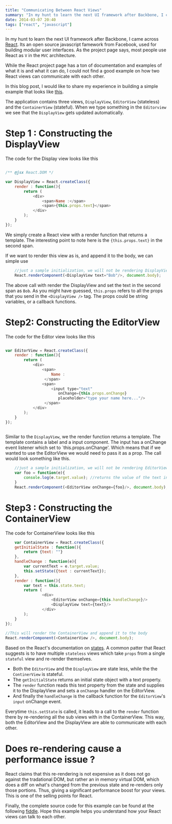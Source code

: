 ```yaml
---
title: "Communicating Between React Views"
summary: "In my hunt to learn the next UI framework after Backbone, I came across React. Its an open source javascript famework from Facebook, used for building modular user interfaces."
date: 2014-03-07 20:40
tags: ["react", "javascript"]
---
```


In my hunt to learn the next UI framework after Backbone, I came across [React](http://facebook.github.io/react/index.html). Its an open source javascript famework from Facebook, used for building modular user interfaces. As the project page says, most people use React as `V` in the `MVC` architecture.

While the React project page has a ton of documentation and examples of what it is and what it can do, I could not find a good example on how two React views can communicate with each other.

In this blog post, I would like to share my experience in building a simple example that looks like [this](http://jsfiddle.net/niki4810/t8pDk/show/result/). 

The application contains three views, `DisplayView`, `EditorView` (stateless) and the `ContainerView` (stateful). When we type something in the `Editorview` we see that the `DisplayView` gets updated automatically.

# Step 1 : Constructing the DisplayView

The code for the Display view looks like this

```javascript

/** @jsx React.DOM */

var DisplayView = React.createClass({
    render : function(){
        return (
            <div>
                <span>Name :</span>
                <span>{this.props.text}</span>
            </div>
        );
    }
});

```
We simply create a React view with a render function that returns a template. The interesting point to note here is the `{this.props.text}` in the second span. 

If we want to render this view as is, and append it to the body, we can simple use

```javascript
	//just a sample initialization, we will not be rendering DisplayView this way in our example
	React.renderComponent(<DisplayView text="Bob"/>, document.body);
```

The above call with render the DisplayView and set the text in the second span as `Bob`. As you might have guessed, `this.props` refers to all the props that you send in the `<DisplayView />` tag. The props could be string variables, or a callback functions.




# Step2: Constructing the EditorView

The code for the Editor view looks like this

```javascript

var EditorView = React.createClass({
    render : function(){
        return (
            <div>
                <span>
                    Name :
                 </span>
                <span>
                    <input type="text" 
                       onChange={this.props.onChange}
                       placeholder="type your name here..."/>
                 </span>
            </div>
        );
    }
});
	
```
Similar to the `DisplayView`, we the render function returns a template. The template contains a label and a input component. The input has a onChange event listener which set to `this.props.onChange'. Which means that if we wanted to use the EditorView we would need to pass it as a prop. The call would look something like this.

```javascript
	//just a sample initialization, we will not be rendering EditorView this way in our example
	var foo = function(e){
		console.log(e.target.value); //returns the value of the text input
	}
	React.renderComponent(<EditorView onChange={foo}/>, document.body);
```

# Step3 : Constructing the ContainerView

The code for ContainerView looks like this 

```javascript
	var ContainerView = React.createClass({
    getInitialState : function(){
        return {text: ""}
    },
    handleChange : function(e){
        var currentText = e.target.value;
        this.setState({text : currentText});
    },
    render : function(){
        var text = this.state.text;
        return (  
                <div>
                    <EditorView onChange={this.handleChange}/>
                    <DisplayView text={text}/>
                </div>    
        );
    }
});
 
//This will render the ContainerView and append it to the body 
React.renderComponent(<ContainerView />, document.body);
```

Based on the React's documentation on [states](http://facebook.github.io/react/docs/interactivity-and-dynamic-uis.html#how-state-works). A common patter that React suggests is to have multiple `stateless` views which take `props` from a single `stateful` view and re-render themselves.

- Both the `EditorView` and the `DisplayView` are state less, while the the `ContinerView` is stateful. 
- The `getInitialState` returns an initial state object with a text property. 
- The `render` function reads this text property from the state and supplies it to the DisplayView and sets a `onChange` handler on the EditorView.
- And finally the `handleChange` is the callback function for the `EditorView`'s `input` onChange event. 

Everytime `this.setState` is called, it leads to a call to the `render` function there by re-rendering all the sub views with in the ContainerView. This way, both the EditorView and the DisplayView are able to communicate with each other.

# Does re-rendering cause a performance issue ?

React claims that this re-rendering is not expensive as it does not go against the tradational DOM, but rather an in memory virtual DOM, which does a diff on what's changed from the previous state and re-renders only those portions. Thus, giving a significant performance boost for your views. This is one of the selling points for React.


Finally, the complete source code for this example can be found at the following [fiddle](http://jsfiddle.net/niki4810/t8pDk/). Hope this example helps you understand how your React views can talk to each other.









